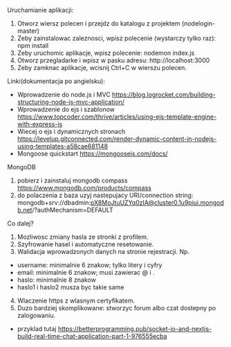 Uruchamianie aplikacji:
 1. Otworz wiersz polecen i przejdz do katalogu z projektem (nodelogin-master)
 2. Zeby zainstalowac zaleznosci, wpisz polecenie (wystarczy tylko raz): npm install
 3. Zeby uruchomic aplikacje, wpisz polecenie: nodemon index.js
 4. Otworz przegladarke i wpisz w pasku adresu: http://localhost:3000
 5. Zeby zamknac aplikacje, wcisnij Ctrl+C w wierszu polecen.

Linki(dokumentacja po angielsku):
 - Wprowadzenie do node.js i MVC https://blog.logrocket.com/building-structuring-node-js-mvc-application/
 - Wprowadzenie do ejs i szablonow https://www.topcoder.com/thrive/articles/using-ejs-template-engine-with-express-js
 - Wiecej o ejs i dynamicznych stronach https://levelup.gitconnected.com/render-dynamic-content-in-nodejs-using-templates-a58cae681148
 - Mongoose quickstart https://mongoosejs.com/docs/

MongoDB
 1. pobierz i zainstaluj mongodb compass https://www.mongodb.com/products/compass
 2. do polaczenia z baza uzyj nastepujacy URI/connection string: mongodb+srv://dbadmin:pX8MoJtuUZYq0zIA@cluster0.1u9piui.mongodb.net/?authMechanism=DEFAULT

Co dalej?
 1. Mozliwosc zmiany hasla ze stronki z profilem.
 2. Szyfrowanie hasel i automatyczne resetowanie.
 3. Walidacja wprowadzonych danych na stronie rejestracji. Np. 
  - username: minimalnie 6 znakow; tylko litery i cyfry
  - email: minimalnie 6 znakow; musi zawierac @ i .
  - haslo: minimalnie 8 znakow
  - haslo1 i haslo2 musza byc takie same
 4. Wlaczenie https z wlasnym certyfikatem.
 5. Duzo bardziej skomplikowane: stworzyc forum albo czat dostepny po zalogowaniu.
  - przyklad tutaj https://betterprogramming.pub/socket-io-and-nextjs-build-real-time-chat-application-part-1-976555ecba

